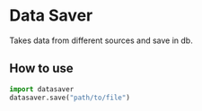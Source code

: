 # Data Saver

Takes data from different sources and save in db.

## How to use

```python
import datasaver
datasaver.save("path/to/file")
```